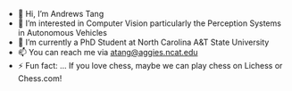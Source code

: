 - 👋 Hi, I’m Andrews Tang
- 👀 I’m interested in Computer Vision particularly the Perception Systems in Autonomous Vehicles
- 🌱 I’m currently a PhD Student at North Carolina A&T State University
- 📫 You can reach me via atang@aggies.ncat.edu
- ⚡ Fun fact: ... If you love chess, maybe we can play chess on Lichess or Chess.com!

<!---
atang-ncat/atang-ncat is a ✨ special ✨ repository because its `README.md` (this file) appears on your GitHub profile.
You can click the Preview link to take a look at your changes.
--->

